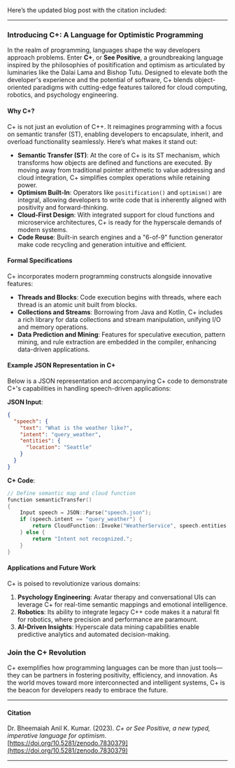 Here’s the updated blog post with the citation included:  

---

### Introducing C+: A Language for Optimistic Programming  

In the realm of programming, languages shape the way developers approach problems. Enter **C+**, or **See Positive**, a groundbreaking language inspired by the philosophies of positification and optimism as articulated by luminaries like the Dalai Lama and Bishop Tutu. Designed to elevate both the developer's experience and the potential of software, C+ blends object-oriented paradigms with cutting-edge features tailored for cloud computing, robotics, and psychology engineering.  

#### Why C+?  

C+ is not just an evolution of C++. It reimagines programming with a focus on semantic transfer (ST), enabling developers to encapsulate, inherit, and overload functionality seamlessly. Here’s what makes it stand out:  

- **Semantic Transfer (ST)**: At the core of C+ is its ST mechanism, which transforms how objects are defined and functions are executed. By moving away from traditional pointer arithmetic to value addressing and cloud integration, C+ simplifies complex operations while retaining power.  
- **Optimism Built-In**: Operators like `positification()` and `optimism()` are integral, allowing developers to write code that is inherently aligned with positivity and forward-thinking.  
- **Cloud-First Design**: With integrated support for cloud functions and microservice architectures, C+ is ready for the hyperscale demands of modern systems.  
- **Code Reuse**: Built-in search engines and a "6-of-9" function generator make code recycling and generation intuitive and efficient.  

#### Formal Specifications  

C+ incorporates modern programming constructs alongside innovative features:  
- **Threads and Blocks**: Code execution begins with threads, where each thread is an atomic unit built from blocks.  
- **Collections and Streams**: Borrowing from Java and Kotlin, C+ includes a rich library for data collections and stream manipulation, unifying I/O and memory operations.  
- **Data Prediction and Mining**: Features for speculative execution, pattern mining, and rule extraction are embedded in the compiler, enhancing data-driven applications.  

#### Example JSON Representation in C+  

Below is a JSON representation and accompanying C+ code to demonstrate C+'s capabilities in handling speech-driven applications:  

**JSON Input**:  
```json  
{  
  "speech": {  
    "text": "What is the weather like?",  
    "intent": "query_weather",  
    "entities": {  
      "location": "Seattle"  
    }  
  }  
}  
```  

**C+ Code**:  
```cpp  
// Define semantic map and cloud function  
function semanticTransfer()  
{  
    Input speech = JSON::Parse("speech.json");  
    if (speech.intent == "query_weather") {  
        return CloudFunction::Invoke("WeatherService", speech.entities.location);  
    } else {  
        return "Intent not recognized.";  
    }  
}  
```  

#### Applications and Future Work  

C+ is poised to revolutionize various domains:  
1. **Psychology Engineering**: Avatar therapy and conversational UIs can leverage C+ for real-time semantic mappings and emotional intelligence.  
2. **Robotics**: Its ability to integrate legacy C++ code makes it a natural fit for robotics, where precision and performance are paramount.  
3. **AI-Driven Insights**: Hyperscale data mining capabilities enable predictive analytics and automated decision-making.  

### Join the C+ Revolution  

C+ exemplifies how programming languages can be more than just tools—they can be partners in fostering positivity, efficiency, and innovation. As the world moves toward more interconnected and intelligent systems, C+ is the beacon for developers ready to embrace the future.  

---

#### Citation  

Dr. Bheemaiah Anil K. Kumar. (2023). *C+ or See Positive, a new typed, imperative language for optimism*. [https://doi.org/10.5281/zenodo.7830379](https://doi.org/10.5281/zenodo.7830379)  

---  


